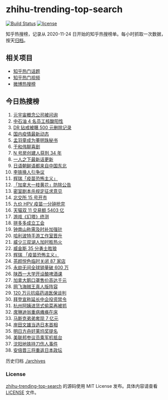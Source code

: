 # zhihu-trending-top-search

[![Build Status](https://github.com/justjavac/zhihu-trending-top-search/workflows/ci/badge.svg?branch=main)](https://github.com/justjavac/zhihu-trending-top-search/actions)
[![license](https://img.shields.io/github/license/justjavac/zhihu-trending-top-search)](https://github.com/justjavac/zhihu-trending-top-search/blob/main/LICENSE)

知乎热搜榜，记录从 2020-11-24 日开始的知乎热搜榜单。每小时抓取一次数据，按天[归档](./archives)。

## 相关项目

- [知乎热门话题](https://github.com/justjavac/zhihu-trending-hot-questions)
- [知乎热门视频](https://github.com/justjavac/zhihu-trending-hot-video)
- [微博热搜榜](https://github.com/justjavac/weibo-trending-hot-search)

## 今日热搜榜

<!-- BEGIN -->
<!-- 最后更新时间 Fri Nov 12 2021 22:06:34 GMT+0800 (China Standard Time) -->

1. [元宇宙概念公司被问询](https://www.zhihu.com/search?q=元宇宙)
1. [中石油 4 名员工核酸阳性](https://www.zhihu.com/search?q=北京疫情)
1. [DR 钻戒被曝 500 元删除记录](https://www.zhihu.com/search?q=dr钻戒)
1. [国内疫情最新动态](https://www.zhihu.com/search?q=疫情)
1. [孟羽童成为董明珠秘书](https://www.zhihu.com/search?q=孟羽童)
1. [于和伟聊喜剧](https://www.zhihu.com/search?q=一年一度喜剧大赛)
1. [N 号房创建人获刑 34 年](https://www.zhihu.com/search?q=n号房)
1. [一人之下最新话更新](https://www.zhihu.com/search?q=一人之下)
1. [日语朝鲜语都来自中国东北](https://www.zhihu.com/search?q=中国东北)
1. [李铁换人引争议](https://www.zhihu.com/search?q=李铁)
1. [辉瑞「疫苗恐怖主义」](https://www.zhihu.com/search?q=辉瑞)
1. [「加拿大一枝黄花」防除公告](https://www.zhihu.com/search?q=加拿大一枝黄花)
1. [密室剧本杀规定征求意见](https://www.zhihu.com/search?q=剧本杀)
1. [北交所 15 号开市](https://www.zhihu.com/search?q=北交所)
1. [九价 HPV 疫苗一分钟抢完](https://www.zhihu.com/search?q=九价)
1. [天猫双 11 交易额 5403 亿](https://www.zhihu.com/search?q=双十一交易额)
1. [游戏《幻塔》终测](https://www.zhihu.com/search?q=幻塔)
1. [拼多多成立工会](https://www.zhihu.com/search?q=拼多多)
1. [钟南山称需及时补加强针](https://www.zhihu.com/search?q=新冠疫苗加强针)
1. [哈利波特手游工作室晋升](https://www.zhihu.com/search?q=哈利波特魔法觉醒)
1. [威少三双湖人加时胜热火](https://www.zhihu.com/search?q=湖人)
1. [威金斯 35 分勇士胜狼](https://www.zhihu.com/search?q=勇士)
1. [辉瑞 「疫苗恐怖主义」](https://www.zhihu.com/search?q=辉瑞)
1. [茶颜悦色临时关闭 87 家店](https://www.zhihu.com/search?q=茶颜悦色)
1. [永劫无间全球销量破 600 万](https://www.zhihu.com/search?q=永劫无间)
1. [陕西一大学开设酿啤酒课](https://www.zhihu.com/search?q=酿啤酒课)
1. [加拿大鹅口罩售价高达千元](https://www.zhihu.com/search?q=加拿大鹅)
1. [网飞海贼王真人版阵容](https://www.zhihu.com/search?q=海贼王)
1. [120 万元抗癌药进医保谈判](https://www.zhihu.com/search?q=医保谈判)
1. [拜登宣称延长中企投资禁令](https://www.zhihu.com/search?q=中企投资禁令)
1. [杭州阿姨进货式偷菜再被抓](https://www.zhihu.com/search?q=杭州阿姨偷菜)
1. [席琳迪翁重病瘫痪在床](https://www.zhihu.com/search?q=席琳迪翁)
1. [马斯克弟弟套现 7 亿元](https://www.zhihu.com/search?q=马斯克弟弟)
1. [岸田文雄当选日本首相](https://www.zhihu.com/search?q=岸田文雄)
1. [明日方舟好莱坞奖提名](https://www.zhihu.com/search?q=明日方舟)
1. [美联邦参议员乘军机抵台](https://www.zhihu.com/search?q=美联邦参议员抵台)
1. [沈阳地铁持刀伤人事件](https://www.zhihu.com/search?q=沈阳地铁)
1. [安倍晋三将重返日本政坛](https://www.zhihu.com/search?q=安倍晋三)

<!-- END -->

历史归档 [./archives](./archives)

### License

[zhihu-trending-top-search](https://github.com/justjavac/zhihu-trending-top-search)
的源码使用 MIT License 发布。具体内容请查看 [LICENSE](./LICENSE) 文件。
